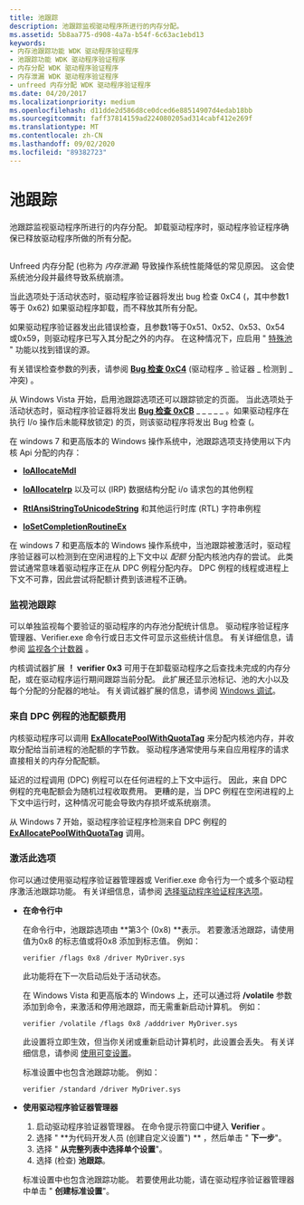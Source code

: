 ```yaml
---
title: 池跟踪
description: 池跟踪监视驱动程序所进行的内存分配。
ms.assetid: 5b8aa775-d908-4a7a-b54f-6c63ac1ebd13
keywords:
- 内存池跟踪功能 WDK 驱动程序验证程序
- 池跟踪功能 WDK 驱动程序验证程序
- 内存分配 WDK 驱动程序验证程序
- 内存泄漏 WDK 驱动程序验证程序
- unfreed 内存分配 WDK 驱动程序验证程序
ms.date: 04/20/2017
ms.localizationpriority: medium
ms.openlocfilehash: d11dde2d586d8ce0dced6e88514907d4edab18bb
ms.sourcegitcommit: faff37814159ad224080205ad314cabf412e269f
ms.translationtype: MT
ms.contentlocale: zh-CN
ms.lasthandoff: 09/02/2020
ms.locfileid: "89382723"
---
```

# <a name="pool-tracking"></a>池跟踪


池跟踪监视驱动程序所进行的内存分配。 卸载驱动程序时，驱动程序验证程序确保已释放驱动程序所做的所有分配。

## <span id="ddk_memory_pool_tracking_tools"></span><span id="DDK_MEMORY_POOL_TRACKING_TOOLS"></span>


Unfreed 内存分配 (也称为 *内存泄漏*) 导致操作系统性能降低的常见原因。 这会使系统池分段并最终导致系统崩溃。

当此选项处于活动状态时，驱动程序验证器将发出 bug 检查 0xC4 (，其中参数1等于 0x62) 如果驱动程序卸载，而不释放其所有分配。

如果驱动程序验证器发出此错误检查，且参数1等于0x51、0x52、0x53、0x54 或0x59，则驱动程序已写入其分配之外的内存。 在这种情况下，应启用 " [特殊池](special-pool.md) " 功能以找到错误的源。

有关错误检查参数的列表，请参阅 [**Bug 检查 0xC4**](../debugger/bug-check-0xc4--driver-verifier-detected-violation.md) (驱动程序 \_ 验证器 \_ 检测到 \_ 冲突) 。

从 Windows Vista 开始，启用池跟踪选项还可以跟踪锁定的页面。 当此选项处于活动状态时，驱动程序验证器将发出 [**Bug 检查 0xCB**](../debugger/bug-check-0xcb--driver-left-locked-pages-in-process.md) \_ \_ \_ \_ \_ 。如果驱动程序在执行 I/o 操作后未能释放锁定) 的页，则该驱动程序将发出 Bug 检查 (。

在 windows 7 和更高版本的 Windows 操作系统中，池跟踪选项支持使用以下内核 Api 分配的内存：

-   [**IoAllocateMdl**](/windows-hardware/drivers/ddi/wdm/nf-wdm-ioallocatemdl)

-   [**IoAllocateIrp**](/windows-hardware/drivers/ddi/wdm/nf-wdm-ioallocateirp) 以及可以 (IRP) 数据结构分配 i/o 请求包的其他例程

-   [**RtlAnsiStringToUnicodeString**](/windows-hardware/drivers/ddi/wdm/nf-wdm-rtlansistringtounicodestring) 和其他运行时库 (RTL) 字符串例程

-   [**IoSetCompletionRoutineEx**](/windows-hardware/drivers/ddi/wdm/nf-wdm-iosetcompletionroutineex)

在 windows 7 和更高版本的 Windows 操作系统中，当池跟踪被激活时，驱动程序验证器可以检测到在空闲进程的上下文中以 *配额* 分配内核池内存的尝试。 此类尝试通常意味着驱动程序正在从 DPC 例程分配内存。 DPC 例程的线程或进程上下文不可靠，因此尝试将配额计费到该进程不正确。

### <a name="span-idmonitoring_pool_trackingspanspan-idmonitoring_pool_trackingspanmonitoring-pool-tracking"></a><span id="monitoring_pool_tracking"></span><span id="MONITORING_POOL_TRACKING"></span>监视池跟踪

可以单独监视每个要验证的驱动程序的内存池分配统计信息。 驱动程序验证程序管理器、Verifier.exe 命令行或日志文件可显示这些统计信息。 有关详细信息，请参阅 [监视各个计数器](monitoring-individual-counters.md) 。

内核调试器扩展 **！ verifier 0x3** 可用于在卸载驱动程序之后查找未完成的内存分配，或在驱动程序运行期间跟踪当前分配。 此扩展还显示池标记、池的大小以及每个分配的分配器的地址。 有关调试器扩展的信息，请参阅 [Windows 调试](../debugger/index.md)。

### <a name="span-idpool_quota_charges_from_dpc_routinespanspan-idpool_quota_charges_from_dpc_routinespanspan-idpool_quota_charges_from_dpc_routinespanpool-quota-charges-from-dpc-routine"></a><span id="Pool_Quota_Charges_from_DPC_Routine"></span><span id="pool_quota_charges_from_dpc_routine"></span><span id="POOL_QUOTA_CHARGES_FROM_DPC_ROUTINE"></span>来自 DPC 例程的池配额费用

内核驱动程序可以调用 [**ExAllocatePoolWithQuotaTag**](/windows-hardware/drivers/ddi/wdm/nf-wdm-exallocatepoolwithquotatag) 来分配内核池内存，并收取分配给当前进程的池配额的字节数。 驱动程序通常使用与来自应用程序的请求直接相关的内存分配配额。

延迟的过程调用 (DPC) 例程可以在任何进程的上下文中运行。 因此，来自 DPC 例程的充电配额会为随机过程收取费用。 更糟的是，当 DPC 例程在空闲进程的上下文中运行时，这种情况可能会导致内存损坏或系统崩溃。

从 Windows 7 开始，驱动程序验证程序检测来自 DPC 例程的 [**ExAllocatePoolWithQuotaTag**](/windows-hardware/drivers/ddi/wdm/nf-wdm-exallocatepoolwithquotatag) 调用。

### <a name="span-idactivating_this_optionspanspan-idactivating_this_optionspanactivating-this-option"></a><span id="activating_this_option"></span><span id="ACTIVATING_THIS_OPTION"></span>激活此选项

你可以通过使用驱动程序验证器管理器或 Verifier.exe 命令行为一个或多个驱动程序激活池跟踪功能。 有关详细信息，请参阅 [选择驱动程序验证程序选项](selecting-driver-verifier-options.md)。

-   **在命令行中**

    在命令行中，池跟踪选项由 **第3个 (0x8) **表示。 若要激活池跟踪，请使用值为0x8 的标志值或将0x8 添加到标志值。 例如：

    ```
    verifier /flags 0x8 /driver MyDriver.sys
    ```

    此功能将在下一次启动后处于活动状态。

    在 Windows Vista 和更高版本的 Windows 上，还可以通过将 **/volatile** 参数添加到命令，来激活和停用池跟踪，而无需重新启动计算机。 例如：

    ```
    verifier /volatile /flags 0x8 /adddriver MyDriver.sys
    ```

    此设置将立即生效，但当你关闭或重新启动计算机时，此设置会丢失。 有关详细信息，请参阅 [使用可变设置](using-volatile-settings.md)。

    标准设置中也包含池跟踪功能。 例如：

    ```
    verifier /standard /driver MyDriver.sys
    ```

-   **使用驱动程序验证器管理器**

    1.  启动驱动程序验证器管理器。 在命令提示符窗口中键入 **Verifier** 。
    2.  选择 " **为代码开发人员 (创建自定义设置") ** ，然后单击 " **下一步**"。
    3.  选择 " **从完整列表中选择单个设置**"。
    4.  选择 (检查) **池跟踪**。

    标准设置中也包含池跟踪功能。 若要使用此功能，请在驱动程序验证器管理器中单击 " **创建标准设置**"。

 

